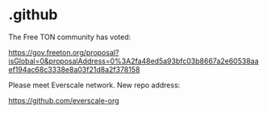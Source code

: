 # .github

The Free TON community has voted:

https://gov.freeton.org/proposal?isGlobal=0&proposalAddress=0%3A2fa48ed5a93bfc03b8667a2e60538aaef194ac68c3338e8a03f21d8a2f378158

Please meet Everscale network. New repo address:

https://github.com/everscale-org

